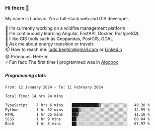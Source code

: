 ### Hi there 👋

My name is Ludovic. I'm a full-stack web and GIS developer.

 🔭 I’m currently working on a wildfire management platform<br/>
 🌱 I’m continuously learning Angular, FastAPI, Docker, PostgreSQL<br/>
 👯 I like GIS tools such as Geopandas, PostGIS, GDAL<br/>
 💬 Ask me about energy transition or travels<br/>
 📫 How to reach me: ludo.beghin@gmail.com or [Linkedin](https://www.linkedin.com/in/ludovic-beghin/)<br/>
 😄 Pronouns: He/Him<br/>
 ⚡ Fun fact: The first time I programmed was in [Algobox](https://fr.wikipedia.org/wiki/Algobox)<br/>

##### Programming stats
<!--START_SECTION:waka-->

```txt
From: 12 January 2024 - To: 11 February 2024

Total Time: 14 hrs 24 mins

TypeScript    7 hrs 6 mins    ████████████▒░░░░░░░░░░░░   49.30 %
Python        1 hr 52 mins    ███▒░░░░░░░░░░░░░░░░░░░░░   12.99 %
HTML          1 hr 35 mins    ██▓░░░░░░░░░░░░░░░░░░░░░░   11.10 %
SCSS          1 hr 9 mins     ██░░░░░░░░░░░░░░░░░░░░░░░   08.04 %
Bash          1 hr 8 mins     ██░░░░░░░░░░░░░░░░░░░░░░░   07.97 %
```

<!--END_SECTION:waka-->
